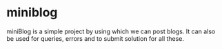 # miniblog
miniBlog is a simple project by using which we can post blogs. It can also be used for queries, errors and to submit solution for all these.
